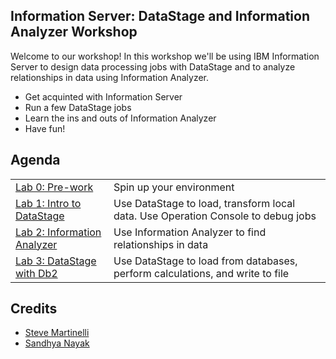 
## Information Server: DataStage and Information Analyzer Workshop

Welcome to our workshop! In this workshop we'll be using IBM Information Server to design data processing jobs with DataStage and to analyze relationships in data using Information Analyzer.

* Get acquinted with Information Server
* Run a few DataStage jobs
* Learn the ins and outs of Information Analyzer
* Have fun!

## Agenda

|   |   |
| - | - |
| [Lab 0: Pre-work](pre-work/README.md) | Spin up your environment |
| [Lab 1: Intro to DataStage](lab-1/README.md) | Use DataStage to load, transform local data. Use Operation Console to debug jobs |
| [Lab 2: Information Analyzer](lab-2/README.md) | Use Information Analyzer to find relationships in data |
| [Lab 3: DataStage with Db2](lab-3/README.md) | Use DataStage to load from databases, perform calculations, and write to file |

## Credits

* [Steve Martinelli](https://github.com/stevemar)
* [Sandhya Nayak](https://github.com/snyk)
